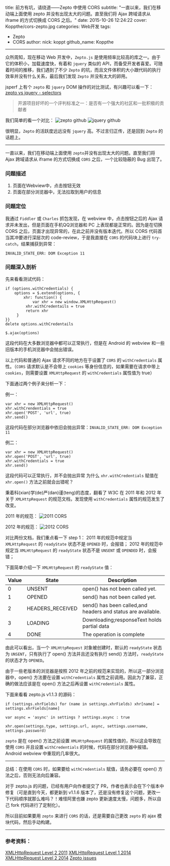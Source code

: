 title: 前方有坑，请绕道——Zepto 中使用 CORS
subtitle: "一直以来，我们在移动端上面使用 zepto 并没有出现太大的问题。直至我们将 Ajax 跨域请求从 iframe 的方式切换成 CORS 之后。"
date: 2015-10-26 12:24:22
cover: Koppthe/cors-zepto.jpg
categories: Web开发
tags:
  - Zepto
  - CORS
author:
  nick: koppt
  github_name: Koppthe
---

众所周知，现在移动 Web 开发中，`Zepto.js` 是使用频率比较高的库之一。由于它的体积小，加载速度快，有着和 `jquery` 类似的 API，而备受开发者喜爱。可随着时间的推移，我们遇到了不少 `Zepto` 的坑，而且文件体积的大小跟代码的执行效率并没有什么关系，最后我们发现 `Zepto` 并没有太大的卵用。

jsperf 上有个 `zepto` 和 `jquery` DOM 操作的对比测试，有兴趣可以看一下：[zepto vs jquery - selectors](http://jsperf.com/zepto-vs-jquery-2013/25)

>开源项目好坏的一个评判标准之一：是否有一个强大的社区和一批积极的贡献者


我们简单的看一个对比：
![zepto github](http://jdc.jd.com/fd/blog_image/cors_pic_01.jpg)
![jquery github](http://jdc.jd.com/fd/blog_image/cors_pic_02.jpg)

很明显，`Zepto` 的活跃度远远没有 `jquery` 高。不过言归正传，还是回到 `Zepto` 的话题上。

---

一直以来，我们在移动端上面使用 `zepto`并没有出现太大的问题。直至我们将 Ajax 跨域请求从 iframe 的方式切换成 `CORS` 之后，一个比较隐蔽的 Bug 出现了。

### 问题描述

1. 页面在Webview中，点击按钮无效
2. 页面在部分浏览器中，无法拉取到用户的信息

### 问题定位

我通过 `Fiddler` 或 `Charles` 抓包发现，在 webview 中，点击按钮之后的 Ajax 请求并未发出，但是页面在手机QQ浏览器和 PC 上表现都是正常的。因为是在切换 CORS 之后，页面才出现异常的，在此之前并没有版本迭代。所以 CORS 代码首当其冲要进行深层次的 code-review，于是我直接在 `CORS` 的代码块上进行 `try-catch`，结果捕获到异常：

`INVALID_STATE_ERR: DOM Exception 11`


### 问题深入剖析

先来看看测试代码：

```
if (options.withCredentials) {
    options = $.extend(options, {
        xhr: function() {
            var xhr = new window.XMLHttpRequest()
         xhr.withCredentails = true
         return xhr
     }
}}
delete options.withCredentails

$.ajax(options)
```


这段代码在大多数浏览器中都可以正常执行，但是在 Android 的 webview 和一些旧版本的手机浏览器中会抛出错误。

以上代码和普通的 Ajax 请求不同的地方在于设置了 `CORS` 的 `withCredentials` 属性。（`CORS` 请求默认是不会带上 `cookies` 等身份信息的，如果需要在请求中带上 `cookies`，则需要设置 `XMLHttpRequest` 的 `withCredentials` 属性值为 true）

下面通过两个例子来分析一下：

例一：

```
var xhr = new XMLHttpRequest()
xhr.withCrendentials = true
xhr.open('POST', 'url', true)
xhr.send()
```

这段代码在部分浏览器中依旧会抛出异常：`INVALID_STATE_ERR: DOM Exception 11`

例二：

```
var xhr = new XMLHttpRequest()
xhr.open('POST', 'url', true)
xhr.withCredentials = true
xhr.send()
```

这段代码可以正常执行，并不会抛出异常
为什么 `xhr.withCredentials` 赋值在 `xhr.open()` 方法之前就会出错呢？

秉着科(xian)学(de)严(dan)谨(teng)的态度，翻看了 W3C 在 2011 年和 2012 年关于 `XMLHttpRequest` 的规范文档，发现使用 `withCredentials` 属性的规范发生了改变。

2011 年的规范：
![2011 CORS](http://jdc.jd.com/fd/blog_image/cors_pic_03.png)

2012 年的规范：
![2012 CORS](http://jdc.jd.com/fd/blog_image/cors_pic_04.png)

对比两份文档，我们重点看一下 step 1：
2011 年的规范中规定当 `XMLHttpRequest` 的 `readyState` 状态不是 `OPENED` 时，会报错；
2012 年的规范中规定当 `XMLHttpRequest` 的 `readyState` 状态不是 `UNSENT` 或 `OPENDED` 时，会报错；

下面简单介绍一下 `XMLHttpRequest` 的 `readyState` 值：

| Value  | State | Description |
| ------ | ----------- | -----------|
| 0 | UNSENT | open() has not been called yet. |
| 1 | OPENED | send() has not been called yet. |
| 2 | HEADERS_RECEIVED | send() has been called,and headers and status are available. |
| 3 | LOADING | Downloading;responseText holds partial data |
| 4 | DONE | The operation is complete |

由此可以看出，当一个 `XMLHttpRequest` 对象被创建时，默认的 `readyState` 状态为 `UNSENT`，只有执行了 open() 方法并且还没有执行 send() 方法时，`readyState` 的状态才为 `OPENED`。

由于一些老版本的浏览器是按照 2012 年之前的规范来实现的，所以这一部分浏览器中，open() 方法要在设置 `withCredentials` 属性之前调用。因此为了兼容，正确的做法应该是在 open() 方法之后再设置 `withCredentials` 属性。

下面来看看 zepto.js v1.1.3 的源码：
```
if (settings.xhrFields) for (name in settings.xhrFields) xhr[name] = settings.xhrFields[name]

var async = 'async' in settings ? settings.async : true

xhr.open(settings.type, settings.url, async, settings.username, settings.password)
```

`zepto` 是在 open() 方法之前设置 `XMLHttpRequest` 的属性值的，所以这会导致在使用 `CORS` 并且设置 `withCredentials` 的时候，代码在部分浏览器中报错。Android webview 中重现的几率很大。

----

总结：在使用 `CORS` 时，如果要给 `withCredentials` 赋值，请务必要在 open() 方法之后，否则无法向后兼容。

对于 zepto.js 的问题，已经有用户向作者提交了 PR，作者也表示会在下个版本中修复（可是直到今天，都更新到 v1.1.6 版本了，还是没有修复这个问题，更改一下代码顺序就那么难吗？！难怪阿里也嫌 zepto 更新速度太慢，问题多，所以自己 fork 代码进行了定制化）。

所以目前如果要用 `zepto` 来进行 `CORS` 的话，还是需要自己更改 `zepto` 的 ajax 模块代码，然后手动构建。

----

### 参考资料：

[XMLHttpRequest Level 2 2011](http://www.w3.org/TR/2011/WD-XMLHttpRequest2-20110816/#the-withcredentials-attribute)
[XMLHttpRequest Level 1 2014](http://www.w3.org/TR/XMLHttpRequest/)
[XMLHttpRequest Level 2 2014](http://www.w3.org/TR/XMLHttpRequest2/)
[Zepto issues](https://github.com/madrobby/zepto/issues/921)


